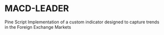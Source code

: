 # MACD-LEADER
Pine Script Implementation of a custom indicator designed to capture trends in the Foreign Exchange Markets
